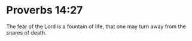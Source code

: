 # Proverbs 14:27

The fear of the Lord is a fountain of life,
that one may turn away from the snares of death.